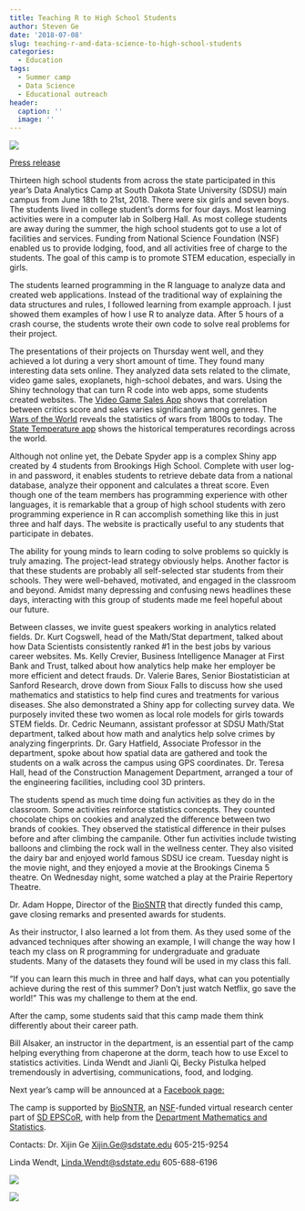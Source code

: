 ```yaml
---
title: Teaching R to High School Students
author: Steven Ge
date: '2018-07-08'
slug: teaching-r-and-data-science-to-high-school-students
categories:
  - Education
tags:
  - Summer camp
  - Data Science
  - Educational outreach
header:
  caption: ''
  image: ''
---  
```

 

![](/img/camp/image004.jpg)

[Press release](https://www.sdstate.edu/news/2018/06/students-learn-programming-app-development-camp?utm_source=hs_email&utm_medium=email&utm_content=64144462&_hsenc=p2ANqtz-_GMx-lha6-Yk5VVMEPWiMRcfAioHOCnUazL8YSbb0v3uOtt6tQmg33g99AH3R7xlkX4DHIaCWb6zyNquolgksVAvhEjw&_hsmi=64144462)

Thirteen high school students from across the state participated in this year’s Data Analytics Camp at South Dakota State University (SDSU)  main campus from June 18th to 21st, 2018. There were six girls and seven boys. The students lived in college student’s dorms for four days. Most learning activities were in a computer lab in Solberg Hall. As most college students are away during the summer, the high school students got to use a lot of facilities and services. Funding from National Science Foundation (NSF) enabled us to provide lodging, food, and all activities free of charge to the students. The goal of this camp is to promote STEM education, especially in girls.

The students learned programming in the R language to analyze data and created web applications. Instead of the traditional way of explaining the data structures and rules, I followed learning from example approach. I just showed them examples of how I use R to analyze data. After 5 hours of a crash course, the students wrote their own code to solve real problems for their project.

The presentations of their projects on Thursday went well, and they achieved a lot during a very short amount of time. They found many interesting data sets online. They analyzed data sets related to the climate, video game sales, exoplanets, high-school debates, and wars. Using the Shiny technology that can turn R code into web apps, some students created websites. The [Video Game Sales App](http://camp.shinyapps.io/VideoGames/) shows that correlation between critics score and sales varies significantly among genres. The [Wars of the World](https://camp.shinyapps.io/Noah_Klock/) reveals the statistics of wars from 1800s to today. The [State Temperature app](https://camp.shinyapps.io/StateTemperatures/) shows the historical temperatures recordings across the world.

Although not online yet, the Debate Spyder app is a complex Shiny app created by 4 students from Brookings High School. Complete with user log-in and password, it enables students to retrieve debate data from a national database, analyze their opponent and calculates a threat score. Even though one of the team members has programming experience with other languages, it is remarkable that a group of high school students with zero programming experience in R can accomplish something like this in just three and half days. The website is practically useful to any students that participate in debates.

The ability for young minds to learn coding to solve problems so quickly is truly amazing. The project-lead strategy obviously helps. Another factor is that these students are probably all self-selected star students from their schools. They were well-behaved, motivated, and engaged in the classroom and beyond. Amidst many depressing and confusing news headlines these days, interacting with this group of students made me feel hopeful about our future.

Between classes, we invite guest speakers working in analytics related fields. Dr. Kurt Cogswell, head of the Math/Stat department, talked about how Data Scientists consistently ranked #1 in the best jobs by various career websites. Ms. Kelly Crevier, Business Intelligence Manager at First Bank and Trust, talked about how analytics help make her employer be more efficient and detect frauds. Dr. Valerie Bares, Senior Biostatistician at Sanford Research, drove down from Sioux Falls to discuss how she used mathematics and statistics to help find cures and treatments for various diseases. She also demonstrated a Shiny app for collecting survey data. We purposely invited these two women as local role models for girls towards STEM fields. Dr. Cedric Neumann, assistant professor at SDSU Math/Stat department, talked about how math and analytics help solve crimes by analyzing fingerprints. Dr. Gary Hatfield, Associate Professor in the department, spoke about how spatial data are gathered and took the students on a walk across the campus using GPS coordinates. Dr. Teresa Hall, head of the Construction Management Department, arranged a tour of the engineering facilities, including cool 3D printers.

The students spend as much time doing fun activities as they do in the classroom. Some activities reinforce statistics concepts. They counted chocolate chips on cookies and analyzed the difference between two brands of cookies. They observed the statistical difference in their pulses before and after climbing the campanile. Other fun activities include twisting balloons and climbing the rock wall in the wellness center. They also visited the dairy bar and enjoyed world famous SDSU ice cream. Tuesday night is the movie night, and they enjoyed a movie at the Brookings Cinema 5 theatre. On Wednesday night, some watched a play at the Prairie Repertory Theatre.

Dr. Adam Hoppe, Director of the [BioSNTR](http://biosntr.org/) that directly funded this camp, gave closing remarks and presented awards for students.

As their instructor, I also learned a lot from them. As they used some of the advanced techniques after showing an example, I will change the way how I teach my class on R programming for undergraduate and graduate students. Many of the datasets they found will be used in my class this fall.

“If you can learn this much in three and half days, what can you potentially achieve during the rest of this summer? Don’t just watch Netflix, go save the world!” This was my challenge to them at the end.

After the camp, some students said that this camp made them think differently about their career path.

Bill Alsaker, an instructor in the department, is an essential part of the camp helping everything from chaperone at the dorm, teach how to use Excel to statistics activities. Linda Wendt and Jianli Qi, Becky Pistulka helped tremendously in advertising, communications, food, and lodging.

Next year’s camp will be announced at a [Facebook page:](https://www.facebook.com/SDSUDataAnalytics/)

The camp is supported by [BioSNTR](http://biosntr.org/), an [NSF](https://www.nsf.gov/)-funded virtual research center part of [SD EPSCoR](http://sdepscor.org/), with help from the [Department Mathematics and Statistics](https://www.sdstate.edu/mathematics-statistics).

Contacts: Dr. Xijin Ge [Xijin.Ge@sdstate.edu](mailto:Xijin.Ge@sdstate.edu) 605-215-9254

Linda Wendt, [Linda.Wendt@sdstate.edu](mailto:Linda.Wendt@sdstate.edu) 605-688-6196


![](/img/camp/image002.jpg)

![](img/camp/image006.jpg)